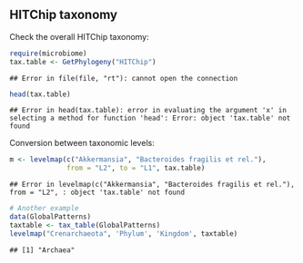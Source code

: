 ## HITChip taxonomy

Check the overall HITChip taxonomy:


```r
require(microbiome)
tax.table <- GetPhylogeny("HITChip")
```

```
## Error in file(file, "rt"): cannot open the connection
```

```r
head(tax.table)
```

```
## Error in head(tax.table): error in evaluating the argument 'x' in selecting a method for function 'head': Error: object 'tax.table' not found
```

Conversion between taxonomic levels:


```r
m <- levelmap(c("Akkermansia", "Bacteroides fragilis et rel."), 
              from = "L2", to = "L1", tax.table)
```

```
## Error in levelmap(c("Akkermansia", "Bacteroides fragilis et rel."), from = "L2", : object 'tax.table' not found
```

```r
# Another example
data(GlobalPatterns)
taxtable <- tax_table(GlobalPatterns)
levelmap("Crenarchaeota", 'Phylum', 'Kingdom', taxtable)
```

```
## [1] "Archaea"
```


